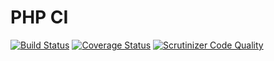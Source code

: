 # PHP CI

[![Build Status](https://travis-ci.com/pascal08/php-ci.svg?branch=master)](https://travis-ci.com/pascal08/php-ci)
[![Coverage Status](https://scrutinizer-ci.com/g/pascal08/php-ci/badges/coverage.png?b=master)](https://scrutinizer-ci.com/g/pascal08/php-ci/?branch=master) 
[![Scrutinizer Code Quality](https://scrutinizer-ci.com/g/pascal08/php-ci/badges/quality-score.png?b=master)](https://scrutinizer-ci.com/g/pascal08/php-ci/?branch=master)
